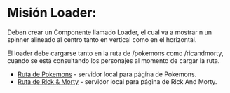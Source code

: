 # Misión Loader:

Deben crear un Componente llamado Loader, el cual va a mostrar n un spinner alineado al centro tanto en vertical como en el horizontal.

El loader debe cargarse tanto en la ruta de /pokemons como /ricandmorty, cuando se está consultando los personajes al momento de cargar la ruta.

- [Ruta de Pokemons](http://localhost:3000/pokemon) - servidor local para página de Pokemons.
- [Ruta de Rick & Morty](http://localhost:3000/pokemon) - servidor local para página de Rick And Morty.
